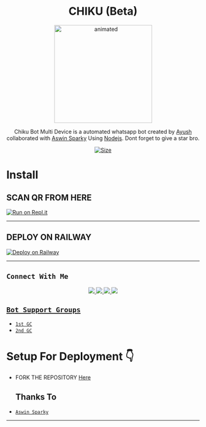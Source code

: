 

<h1 align="center">CHIKU (Beta) <br></h1>
<p align="center">
<img src="https://i.imgur.com/buZi30m.jpeg" alt="animated" width="255" height="255" />
</p>

<p align="center">
Chiku Bot Multi Device is a automated whatsapp bot created by <a href="https://github.com/Ayush-pandey-u" target="_blank">Ayush</a> collaborated with <a href="https://github.com/Sparkymon777" target="_blank">Aswin Sparky</a> Using <a href="https://github.com/nodejs" target="_blank">Nodejs</a>. Dont forget to give a star bro.
</p>

<p align="center">
<a href="https://youtu.be/u7mArDtlTZk"><img title="Size" src="https://img.shields.io/badge/Tutorial-Video-green"></a>
</p>

# Install

## SCAN QR FROM HERE

[![Run on Repl.it](https://repl.it/badge/github/Sparkymon777/SPARKY-BOT-MD)](https://Chiku-QR.ayushpandey954.repl.co)



----------

<p align="center">



</p>

## DEPLOY ON RAILWAY 

[![Deploy on Railway](https://railway.app/button.svg)](https://railway.app/new)



-------

## ```Connect With Me```
<p align="center">
<a href="https://wa.me/917012984396"><img src="https://img.shields.io/badge/Contact SPARKY-25D366?style=for-the-badge&logo=whatsapp&logoColor=white" />
<a href="https://wa.me/919006765023"><img src="https://img.shields.io/badge/Contact AYUSH-25D366?style=for-the-badge&logo=whatsapp&logoColor=white" />
<a href="https://chat.whatsapp.com/DYp7FwfL9xsKURihcdT0l8"><img src="https://img.shields.io/badge/Join Official Group-25D366?style=for-the-badge&logo=whatsapp&logoColor=white" />
<a href="https://youtube.com/@sparkymon777"><img src="https://img.shields.io/badge/Subscribe SPARKY'S CHANNEL-ff0000?style=for-the-badge&logo=youtube&logoColor=ff000000&link=https://www.youtube.com/c/BOTINDO" /><br>
</p>


## ```Bot Support Groups```

- [`1st GC`](https://chat.whatsapp.com/DYp7FwfL9xsKURihcdT0l8)
- [`2nd GC`](https://chat.whatsapp.com/JTUrdnOziKD44ScoBoggmh)

# Setup For Deployment 👇

- FORK THE REPOSITORY [Here](https://github.com/Ayush-pandey-u/Chiku-MD/fork)

  
  ## Thanks To
* [`Aswin Sparky`](https://github.com/Sparkymon777)
---------

